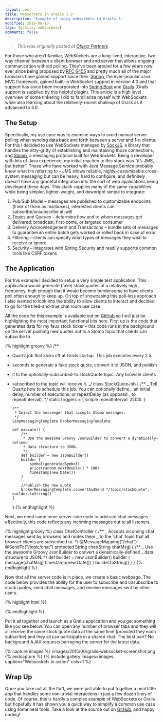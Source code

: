 ```yaml
---
layout: post
title: WebSockets in Grails 3.0
description: 'Example of using websockets in Grails 3.'
modified: 2015-06-10
tags: [grails, websockets]
comments: false
---
```


> _This was originally posted at [Object Partners](https://objectpartners.com/2015/06/10/websockets-in-grails-3-0/)_

For those who aren’t familiar, WebSockets are a long-lived, interactive, two-way channel between a client browser and end server that allows ongoing communication without polling. They’ve been around for a few years now ever since being proposed by [RFC 6455](https://tools.ietf.org/html/rfc6455) and pretty much all of the major browsers have gained support since then. [Spring](https://spring.io/), the ever-popular Java MVC framework, gained built-in WebSocket support in version 4.0 and that support has since been incorporated into [Spring Boot](http://projects.spring.io/spring-boot/) and [Grails](https://grails.org/) (Grails support is supplied by this [helpful plugin](https://github.com/zyro23/grails-spring-websocket)). This article is a high level overview of some tinkering I did to familiarize myself with WebSockets while also learning about the relatively-recent shakeup of Grails as it advanced to 3.0.

## The Setup

Specifically, my use case was to examine ways to avoid manual server polling when sending data back and forth between a server and 1-n clients. For this I decided to use WebSockets managed by [SockJS](https://github.com/sockjs/sockjs-client), a library that handles the nitty-gritty of establishing and maintaining those connections, and [Stomp](http://jmesnil.net/stomp-websocket/doc/), a messaging protocol built for WebSockets. Being a developer with lots of Java experience, my initial reaction to this stack was “it’s JMS, but better”. Those who have worked with Java Message Service probably know what I’m referring to – JMS allows reliable, highly-customizable cross-system messaging but can be heavy, hard to configure, and definitely doesn’t have any graceful integration into the sort of web applications being developed these days. This stack supplies many of the same capabilities while being simpler, lighter-weight, and downright simple to integrate:

1. Pub/Sub Model – messages are published to customizable endpoints (think of them as mailboxes), interested clients can subscribe/unsubscribe at-will
2. Topics and Queues – determine how and to whom messages get delivered: broadcast, first-come, or targeted consumer
3. Delivery Acknowledgement and Transactions – bundle sets of messages to guarantee an entire batch gets worked or rolled back in case of error
4. Filtering – clients can specify what types of messages they wish to receive or ignore
5. Security – integrates with Spring Security and readily supports common tools like CSRF tokens

## The Application

For this example I decided to setup a very simple test application. This application would generate (fake) stock quotes at a relatively high frequency, high enough that it would become burdensome to have clients poll often enough to keep up. On top of showcasing this poll-less approach I also wanted to look into the ability to allow clients to interact and decided to go for the tried-and-true chat room use case.

All the code for this example is available out on [GitHub](https://github.com/mike-plummer/Grails_WebSockets) so I will just be highlighting the most important functional bits here. First up is the code that generates data for my faux stock ticker – this code runs in the background on the server pushing new quotes out to a Stomp topic that clients can subscribe to.

{% highlight groovy %}
/\*\*

- Quartz job that kicks off at Grails startup. This job executes every 2.5
- seconds to generate a fake stock quote, convert it to JSON, and publish
- it to the optionally-subscribed-to stockQuote topic. Any browser clients
- subscribed to the topic will receive it.
  _/
  class StockQuoteJob {
  /\*\*
  _ Tell Quartz how to schedule this job. You can optionally define
  _ an initial delay, number of executions, or repeatDelay (as opposed
  _ to repeatInterval).
  \*/
  static triggers = {
  simple repeatInterval: 2500L
  }

      /**
       * Inject the messenger that accepts Stomp messages.
       */
      SimpMessagingTemplate brokerMessagingTemplate

      def execute() {
          /**
           * Use the awesome Groovy JsonBuilder to convert a dynamically-defined
           * data structure to JSON.
           */
          def builder = new JsonBuilder()
          builder {
              symbol(generatedSymbol)
              price(random.nextDouble() * 100)
              timestamp(new Date())
          }

          //Publish the new quote
          brokerMessagingTemplate.convertAndSend "/topic/stockQuote", builder.toString()
      }

  }
  {% endhighlight %}

Next, we need some more server-side code to arbitrate chat messages – effectively, this code reflects any incoming messages out to all listeners.

{% highlight groovy %}
class ChatController {
/**
_ Accepts incoming chat messages sent by browsers and routes them
_ to the 'chat' topic that all browser clients are subscribed to.
\*/
@MessageMapping("/chat")
@SendTo("/topic/chat")
protected String chat(String chatMsg) {
/**
_ Use the awesome Groovy JsonBuilder to convert a dynamically-defined
_ data structure to JSON.
\*/
def builder = new JsonBuilder()
builder {
message(chatMsg)
timestamp(new Date())
}
builder.toString()
}
}
{% endhighlight %}

Now that all the server code is in place, we create a basic webpage. The code below provides the ability for the user to subscribe and unsubscribe to stock quotes, send chat messages, and receive messages sent by other users.

{% highlight html %}

<script defer type="text/javascript">
    $(function() {
        //Create a new SockJS socket - this is what connects to the server using a WebSocket
        var socket = new SockJS("${createLink(uri: '/stomp')}");
        //Build a Stomp client to send messages over the socket we built.
        var client = Stomp.over(socket);
        //Track the subscription so we can unsubscribe later.
        var quoteSubscription;
        //Have SockJS connect to the server.
        client.connect({}, function() {
            //Subscribe to the 'chat' topic and define a function that is executed
            //anytime a message is published to that topic by the server or another client.
            client.subscribe("/topic/chat", function(message) {
                var chatMsg = JSON.parse(message.body)
                $("#chatDiv").append(new Date(chatMsg.timestamp).toLocaleTimeString() + ': ' + chatMsg.message);
            });
        });
        //When the user clicks the 'subscribe' button...
        $("#startButton").click(function(){
            //Initiate a subscription to stockQuote messages.
            quoteSubscription = client.subscribe("/topic/stockQuote", function(message) {
                var quote = JSON.parse(message.body);
                $("#symbol").text(quote.symbol);
                $("#price").text(quote.price.toFixed(2));
                $("#timestamp").text(new Date(quote.timestamp).toLocaleString());
            });
        });
        //When the user clicks the 'unsubscribe' button...
        $("#stopButton").click(function(){
            //Unsubscribe so we don't get any more messages
            quoteSubscription.unsubscribe();
        });
        //When the user sends a chat message publish it to the chat topic
        $("#sendButton").click(function() {
            client.send("/app/chat", {}, $("#chatMessage").val());
        });
    });
</script>

{% endhighlight %}

Put it all together and launch as a Grails application and you get something like you see below. You can open any number of browser tabs and they will all receive the same stock quote data at the same time (provided they each subscribe) and they all can participate in a shared chat. The best part? No background AJAX requests barraging the server for the latest data.

{% capture images %}
/images/2015/06/grails-websocket-screenshot.png
{% endcapture %}
{% include gallery images=images caption="Websockets in action" cols=1 %}

## Wrap Up

Once you take out all the fluff, we were just able to put together a neat little app that handles some non-trivial interactions in just a few dozen lines of code. Of course, this is hardly a complex example of WebSockets or Grails but hopefully it has shown you a quick way to simplify a common use case using some neat tools. Take a look at the source out on [GitHub](https://github.com/mike-plummer/Grails_WebSockets), and happy coding!
